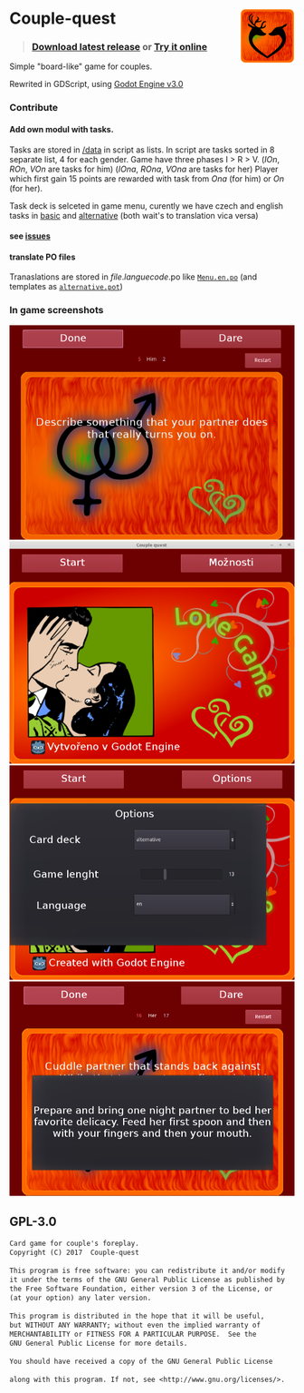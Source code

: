 # Couple-quest <img src="hra.png" align="right">
>### [Download latest release](../../releases/latest) or [Try it online](https://couple-quest.github.io/Couple-quest/)

Simple "board-like" game for couples.

Rewrited in GDScript, using [Godot Engine v3.0](https://godotengine.org/) 


### Contribute
#### Add own modul with tasks.
Tasks are stored in [/data](/data) in script as lists.
In script are tasks sorted in 8 separate list, 4 for each gender.
Game have three phases I > R > V. (_IOn_, _ROn_, _VOn_ are tasks for him) (_IOna_, _ROna_, _VOna_ are tasks for her)
Player which first gain 15 points are rewarded with task from _Ona_ (for him) or _On_ (for her).

Task deck is selceted in game menu, curently we have czech and english tasks in [basic](/data/basic.gd) and [alternative](/data/alternative.gd) (both wait's to translation vica versa)

#### see [issues](../../issues)
#### translate PO files 
Tranaslations are stored in *file*.*languecode*.po like [`Menu.en.po`](/Menu.en.po) (and templates as [`alternative.pot`](/data/alternative.pot))
### In game screenshots
<img src="/screen_game.png">
<img src="/screen_menu.png">
<img src="/screen_options.png">
<img src="/screen_end.png">

## GPL-3.0

    Card game for couple's foreplay.
    Copyright (C) 2017  Couple-quest

    This program is free software: you can redistribute it and/or modify
    it under the terms of the GNU General Public License as published by
    the Free Software Foundation, either version 3 of the License, or
    (at your option) any later version.

    This program is distributed in the hope that it will be useful,
    but WITHOUT ANY WARRANTY; without even the implied warranty of
    MERCHANTABILITY or FITNESS FOR A PARTICULAR PURPOSE.  See the
    GNU General Public License for more details.

    You should have received a copy of the GNU General Public License

    along with this program. If not, see <http://www.gnu.org/licenses/>.
